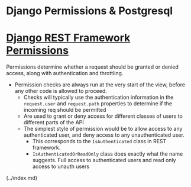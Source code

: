 # Django Permissions & Postgresql

# [Django REST Framework Permissions](https://www.django-rest-framework.org/api-guide/permissions/)

Permissions determine whether a request should be granted or denied access, along with authentication and throttling.
- Permission checks are always run at the very start of the view, before any other code is allowed to proceed.
  - Checks will typically use the authentication information in the `request.user` and `request.path` properties to determine if the incoming req should be permitted
  - Are used to grant or deny access for different classes of users to different parts of the API
  - The simplest style of permission would be to allow access to any authenticated user, and deny access to any unauthenticated user.
    - This corresponds to the `IsAuthenticated` class in REST framework.
    - `IsAuthenticatedOrReadOnly` class does exactly what the name suggests. Full access to authenticated users and read only access to unauth users


 (../index.md)